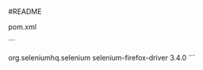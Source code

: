 #README

pom.xml


´´´
<!-- https://mvnrepository.com/artifact/org.seleniumhq.selenium/selenium-firefox-driver -->
<dependency>
    <groupId>org.seleniumhq.selenium</groupId>
    <artifactId>selenium-firefox-driver</artifactId>
    <version>3.4.0</version>
</dependency>
´´´
